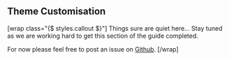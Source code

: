 ## Theme Customisation

[wrap class="{$ styles.callout $}"]
Things sure are quiet here... Stay tuned as we are working hard to get this section of the guide completed.

For now please feel free to post an issue on [Github](https://github.com/swanky-docs/swanky/issues).
[/wrap]